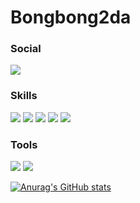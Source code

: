 # Bongbong2da
### Social

[<img src="https://img.shields.io/badge/Velog-F7DF1E?style=social&logo=Velog&logoColor=black"/>](https://velog.io/@bongbong2da)


### Skills

<img src="https://img.shields.io/badge/JavaScript-F7DF1E?style=for-the-badge&logo=JavaScript&logoColor=black"/>
<img src="https://img.shields.io/badge/TypeScript-ffffff?style=for-the-badge&logo=TypeScript&logoColor=#F7DF1E"/>
<img src="https://img.shields.io/badge/React-61DAFB?style=for-the-badge&logo=React&logoColor=black"/>
<img src="https://img.shields.io/badge/React_Native-000000?style=for-the-badge&logo=React&logoColor=#F7DF1E"/>
<img src="https://img.shields.io/badge/Node-339933?style=for-the-badge&logo=Node.js&logoColor=black"/>

### Tools

<img src="https://img.shields.io/badge/MobX-FF9955?style=for-the-badge&logo=Mobx&logoColor=black"/>
<img src="https://img.shields.io/badge/Git-F05032?style=for-the-badge&logo=Git&logoColor=black"/>

[![Anurag's GitHub stats](https://github-readme-stats.vercel.app/api?username=bongbong2da&show_icons=true&theme=gruvbox)](https://github.com/anuraghazra/github-readme-stats)
